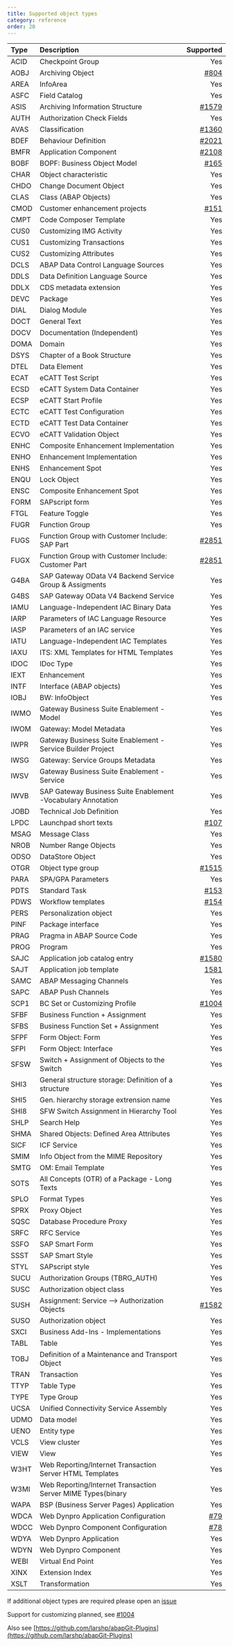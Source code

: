 ```yaml
---
title: Supported object types
category: reference
order: 20
---
```


Type   | Description   | Supported
:------------ | :------------ | ------------:
ACID | Checkpoint Group | Yes
AOBJ | Archiving Object | [#804](https://github.com/larshp/abapGit/issues/804)
AREA | InfoArea | Yes
ASFC | Field Catalog | Yes
ASIS | Archiving Information Structure | [#1579](https://github.com/larshp/abapGit/issues/1579)
AUTH | Authorization Check Fields | Yes
AVAS | Classification | [#1360](https://github.com/larshp/abapGit/issues/1360)
BDEF | Behaviour Definition | [#2021](https://github.com/larshp/abapGit/issues/2021)
BMFR | Application Component | [#2108](https://github.com/larshp/abapGit/issues/2108)
BOBF | BOPF: Business Object Model | [#165](https://github.com/larshp/abapGit/issues/165)
CHAR | Object characteristic | Yes
CHDO | Change Document Object | Yes
CLAS | Class (ABAP Objects) | Yes
CMOD | Customer enhancement projects | [#151](https://github.com/larshp/abapGit/issues/151)
CMPT | Code Composer Template | Yes
CUS0 | Customizing IMG Activity | Yes
CUS1 | Customizing Transactions | Yes
CUS2 | Customizing Attributes | Yes
DCLS | ABAP Data Control Language Sources | Yes
DDLS | Data Definition Language Source | Yes
DDLX | CDS metadata extension | Yes
DEVC | Package | Yes
DIAL | Dialog Module | Yes
DOCT | General Text | Yes
DOCV | Documentation (Independent) | Yes
DOMA | Domain | Yes
DSYS | Chapter of a Book Structure | Yes
DTEL | Data Element | Yes
ECAT | eCATT Test Script | Yes
ECSD | eCATT System Data Container | Yes
ECSP | eCATT Start Profile | Yes
ECTC | eCATT Test Configuration | Yes
ECTD | eCATT Test Data Container | Yes
ECVO | eCATT Validation Object | Yes
ENHC | Composite Enhancement Implementation | Yes
ENHO | Enhancement Implementation | Yes
ENHS | Enhancement Spot | Yes
ENQU | Lock Object | Yes
ENSC | Composite Enhancement Spot | Yes
FORM | SAPscript form | Yes
FTGL | Feature Toggle | Yes
FUGR | Function Group | Yes
FUGS | Function Group with Customer Include: SAP Part | [#2851](https://github.com/larshp/abapGit/issues/2851)
FUGX | Function Group with Customer Include: Customer Part | [#2851](https://github.com/larshp/abapGit/issues/2851)
G4BA | SAP Gateway OData V4 Backend Service Group & Assigments | Yes
G4BS | SAP Gateway OData V4 Backend Service | Yes
IAMU | Language-Independent IAC Binary Data | Yes
IARP | Parameters of IAC Language Resource | Yes
IASP | Parameters of an IAC service | Yes
IATU | Language-Independent IAC Templates | Yes
IAXU | ITS: XML Templates for HTML Templates | Yes
IDOC | IDoc Type | Yes
IEXT | Enhancement | Yes
INTF | Interface (ABAP objects) | Yes
IOBJ | BW: InfoObject | Yes
IWMO | Gateway Business Suite Enablement - Model | Yes
IWOM | Gateway: Model Metadata | Yes
IWPR | Gateway Business Suite Enablement - Service Builder Project | Yes
IWSG | Gateway: Service Groups Metadata | Yes
IWSV | Gateway Business Suite Enablement - Service | Yes
IWVB | SAP Gateway Business Suite Enablement -Vocabulary Annotation | Yes
JOBD | Technical Job Definition | Yes
LPDC | Launchpad short texts | [#107](https://github.com/larshp/abapGit/issues/107)
MSAG | Message Class | Yes
NROB | Number Range Objects | Yes
ODSO | DataStore Object | Yes
OTGR | Object type group | [#1515](https://github.com/larshp/abapGit/issues/1515)
PARA | SPA/GPA Parameters | Yes
PDTS | Standard Task | [#153](https://github.com/larshp/abapGit/issues/153)
PDWS | Workflow templates | [#154](https://github.com/larshp/abapGit/issues/154)
PERS | Personalization object | Yes
PINF | Package interface | Yes
PRAG | Pragma in ABAP Source Code | Yes
PROG | Program | Yes
SAJC | Application job catalog entry | [#1580](https://github.com/larshp/abapGit/issues/1580)
SAJT | Application job template | [1581](https://github.com/larshp/abapGit/issues/1581)
SAMC | ABAP Messaging Channels | Yes
SAPC | ABAP Push Channels | Yes
SCP1 | BC Set or Customizing Profile | [#1004](https://github.com/larshp/abapGit/issues/1004)
SFBF | Business Function + Assignment | Yes
SFBS | Business Function Set + Assignment | Yes
SFPF | Form Object: Form | Yes
SFPI | Form Object: Interface | Yes
SFSW | Switch + Assignment of Objects to the Switch | Yes
SHI3 | General structure storage: Definition of a structure | Yes
SHI5 | Gen. hierarchy storage extrension name | Yes
SHI8 | SFW Switch Assignment in Hierarchy Tool | Yes
SHLP | Search Help | Yes
SHMA | Shared Objects: Defined Area Attributes | Yes
SICF | ICF Service | Yes
SMIM | Info Object from the MIME Repository | Yes
SMTG | OM: Email Template | Yes
SOTS | All Concepts (OTR) of a Package - Long Texts | Yes
SPLO | Format Types | Yes
SPRX | Proxy Object | Yes
SQSC | Database Procedure Proxy | Yes
SRFC | RFC Service | Yes
SSFO | SAP Smart Form | Yes
SSST | SAP Smart Style | Yes
STYL | SAPscript style | Yes
SUCU | Authorization Groups (TBRG_AUTH) | Yes
SUSC | Authorization object class | Yes
SUSH | Assignment: Service --> Authorization Objects | [#1582](https://github.com/larshp/abapGit/issues/1582)
SUSO | Authorization object | Yes
SXCI | Business Add-Ins - Implementations | Yes
TABL | Table | Yes
TOBJ | Definition of a Maintenance and Transport Object | Yes
TRAN | Transaction | Yes
TTYP | Table Type | Yes
TYPE | Type Group | Yes
UCSA | Unified Connectivity Service Assembly | Yes
UDMO | Data model | Yes
UENO | Entity type | Yes
VCLS | View cluster | Yes
VIEW | View | Yes
W3HT | Web Reporting/Internet Transaction Server HTML Templates | Yes
W3MI | Web Reporting/Internet Transaction Server MIME Types(binary | Yes
WAPA | BSP (Business Server Pages) Application | Yes
WDCA | Web Dynpro Application Configuration | [#79](https://github.com/larshp/abapGit/issues/79)
WDCC | Web Dynpro Component Configuration | [#78](https://github.com/larshp/abapGit/issues/78)
WDYA | Web Dynpro Application | Yes
WDYN | Web Dynpro Component | Yes
WEBI | Virtual End Point | Yes
XINX | Extension Index | Yes
XSLT | Transformation | Yes

If additional object types are required please open an [issue](https://github.com/larshp/abapGit/issues)

Support for customizing planned, see [#1004](https://github.com/larshp/abapGit/issues/1004)

Also see [https://github.com/larshp/abapGit-Plugins](https://github.com/larshp/abapGit-Plugins)
